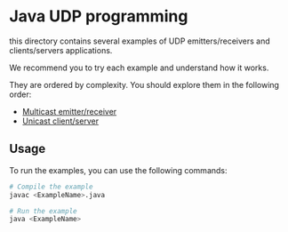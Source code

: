 # Java UDP programming

this directory contains several examples of UDP emitters/receivers and
clients/servers applications.

We recommend you to try each example and understand how it works.

They are ordered by complexity. You should explore them in the following order:

- [Multicast emitter/receiver](./01-fire-and-forget-messaging-pattern)
- [Unicast client/server](./02-request-response-messaging-pattern)

## Usage

To run the examples, you can use the following commands:

```sh
# Compile the example
javac <ExampleName>.java

# Run the example
java <ExampleName>
```
